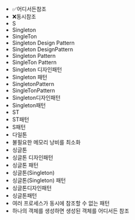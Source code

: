 ﻿- ✅어디서든참조
- ❌동시참조
- S
- Singleton
- SingleTon
- Singleton Design Pattern
- Singleton DesignPattern
- Singleton Pattern
- SingleTon Pattern
- Singleton 디자인패턴
- Singleton 패턴
- SingletonPattern
- SingleTonPattern
- Singleton디자인패턴
- Singleton패턴
- ST
- ST패턴
- S패턴
- 다일톤
- 불필요한 메모리 낭비를 최소화
- 싱글톤
- 싱글톤 디자인패턴
- 싱글톤 패턴
- 싱글톤(Singleton)
- 싱글톤(Singleton) 패턴
- 싱글톤디자인패턴
- 싱글톤패턴
- 여러 프로세스가 동시에 참조할 수 없는 패턴
- 하나의 객체를 생성하면 생성된 객체를 어디서든 참조
